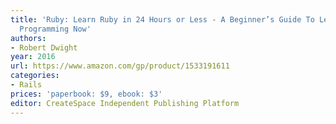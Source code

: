 ```yaml
---
title: 'Ruby: Learn Ruby in 24 Hours or Less - A Beginner’s Guide To Learning Ruby
  Programming Now'
authors:
- Robert Dwight
year: 2016
url: https://www.amazon.com/gp/product/1533191611
categories:
- Rails
prices: 'paperbook: $9, ebook: $3'
editor: CreateSpace Independent Publishing Platform
---
```

